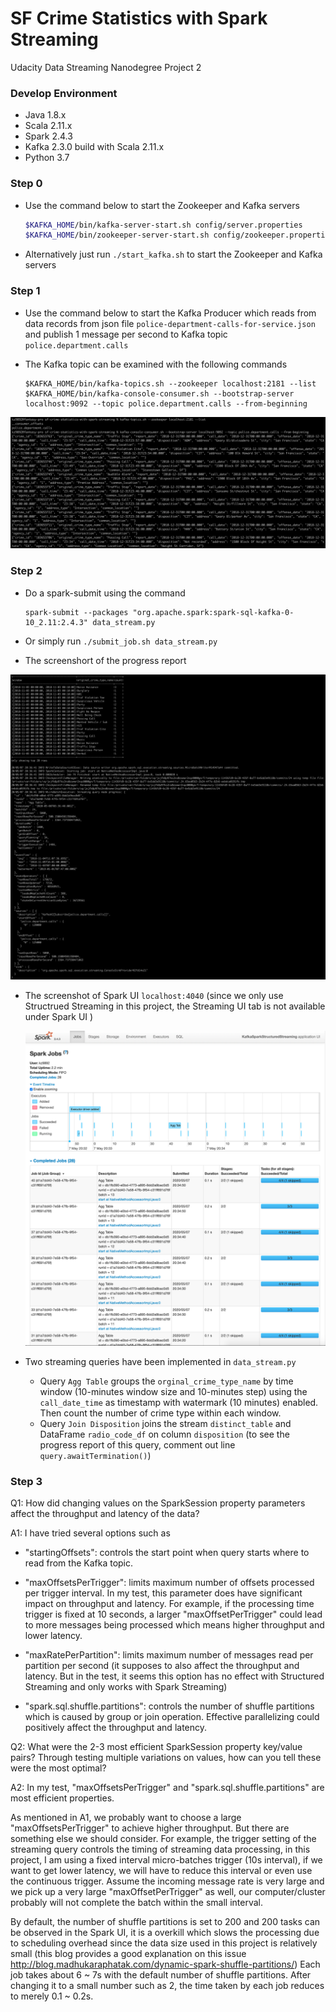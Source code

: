 # SF Crime Statistics with Spark Streaming
 Udacity Data Streaming Nanodegree Project 2

### Develop Environment

* Java 1.8.x
* Scala 2.11.x
* Spark 2.4.3
* Kafka 2.3.0 build with Scala 2.11.x
* Python 3.7

### Step 0

* Use the command below to start the Zookeeper and Kafka servers

  ```bash
  $KAFKA_HOME/bin/kafka-server-start.sh config/server.properties
  $KAFKA_HOME/bin/zookeeper-server-start.sh config/zookeeper.properties
  ```

* Alternatively just run `./start_kafka.sh`  to start the Zookeeper and Kafka servers

### Step 1

* Use the command below to start the Kafka Producer which reads from data records from json file `police-department-calls-for-service.json` and publish 1 message per second to Kafka topic `police.department.calls`

* The Kafka topic can be examined with the following commands

  ```
  $KAFKA_HOME/bin/kafka-topics.sh --zookeeper localhost:2181 --list
  $KAFKA_HOME/bin/kafka-console-consumer.sh --bootstrap-server localhost:9092 --topic police.department.calls --from-beginning
  ```


![kafka-console](screenshots/step1-kafka-consumer-console-output.png)

### Step 2

* Do a spark-submit using the command

  ```
  spark-submit --packages "org.apache.spark:spark-sql-kafka-0-10_2.11:2.4.3" data_stream.py
  ```

* Or simply run `./submit_job.sh data_stream.py`

* The screenshort of the progress report 

![progress-report](screenshots/step2-progress-report.png)

* The screenshot of Spark UI `localhost:4040` (since we only use Structrued Streaming in this project, the Streaming UI tab is not available under Spark UI )

  ![spark-ui](screenshots/step2-spark-streaming-ui.png)

* Two streaming queries have been implemented in `data_stream.py`
  * Query `Agg Table` groups the `orginal_crime_type_name` by time window (10-minutes window size and 10-minutes step) using the `call_date_time` as timestamp with watermark (10 minutes) enabled. Then count the number of crime type within each window.
  * Query `Join Disposition` joins the stream `distinct_table` and DataFrame `radio_code_df` on column `disposition` (to see the progress report of this query, comment out line `query.awaitTermination()`)

### Step 3

Q1: How did changing values on the SparkSession property parameters affect the throughput and latency of the data?

A1: I have tried several options such as 

* "startingOffsets": controls the start point when query starts where to read from the Kafka topic.

 *  "maxOffsetsPerTrigger": limits maximum number of offsets processed per trigger interval. In my test, this parameter does have significant impact on throughput and latency. For example, if the processing time trigger is fixed at 10 seconds, a larger "maxOffsetPerTrigger" could lead to more messages being processed which means higher throughput and lower latency. 

 *  "maxRatePerPartition": limits maximum number of messages read per partition per second (it supposes to also affect the throughput and latency. But in the test, it seems this option has no effect with Structured Streaming and only works with Spark Streaming)

 *  "spark.sql.shuffle.partitions": controls the number of shuffle partitions which is caused by group or join operation. Effective parallelizing could positively affect the throughput and latency.

   

Q2: What were the 2-3 most efficient SparkSession property key/value pairs? Through testing multiple variations on values, how can you tell these were the most optimal?

A2: In my test, "maxOffsetsPerTrigger" and "spark.sql.shuffle.partitions" are most efficient properties.

As mentioned in A1, we probably want to choose a large "maxOffsetsPerTrigger" to achieve higher throughput. But there are something else we should consider. For example, the trigger setting of the streaming query controls the timing of streaming data processing, in this project, I am using a fixed interval micro-batches trigger  (10s interval), if we want to get lower latency, we will have to reduce this interval or even use the continuous trigger. Assume the incoming message rate is very large and we pick up a very large "maxOffsetPerTrigger" as well, our computer/cluster probably will not complete the batch within the small interval. 

By default, the number of shuffle partitions is set to 200 and 200 tasks can be observed in the Spark UI, it is a overkill which slows the processing due to scheduling overhead since the data size used in this project is relatively small (this blog provides a good explanation on this issue http://blog.madhukaraphatak.com/dynamic-spark-shuffle-partitions/) Each job takes about 6 ~ 7s with the default number of shuffle partitions. After changing it to a small number such as 2, the time taken by each job reduces to merely 0.1 ~ 0.2s. 

